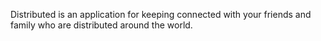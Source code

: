 Distributed is an application for keeping connected with your friends and family who are distributed around the world.
